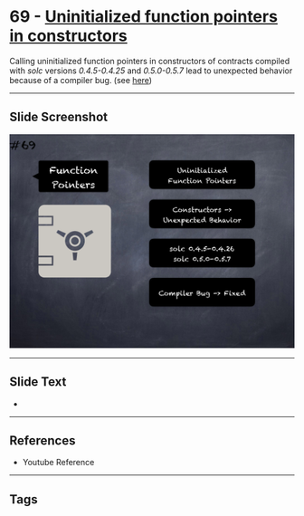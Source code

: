 # 69 - [Uninitialized function pointers in constructors](Uninitialized%20function%20pointers%20in%20constructors.md)

Calling uninitialized function pointers in constructors of contracts compiled with _solc_ versions _0.4.5-0.4.25_ and _0.5.0-0.5.7_ lead to unexpected behavior because of a compiler bug. (see [here](https://github.com/crytic/slither/wiki/Detector-Documentation#uninitialized-function-pointers-in-constructors))
___
## Slide Screenshot
![069.png](../images/pitfalls_and_best_practices101/069.png)
___
## Slide Text
- 
___
## References
- Youtube Reference
___
## Tags